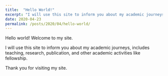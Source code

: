 ```yaml
---
title:  "Hello World!"
excerpt: "I will use this site to inform you about my academic journeys, includes teaching, research, publication, and other academic activities like fellowship."
date: 2020-04-23
permalink: /posts/2020/04/hello-world/
---
```


Hello world! Welcome to my site.

I will use this site to inform you about my academic journeys, includes teaching, research, publication, and other academic activities like fellowship.

Thank you for visiting my site.
